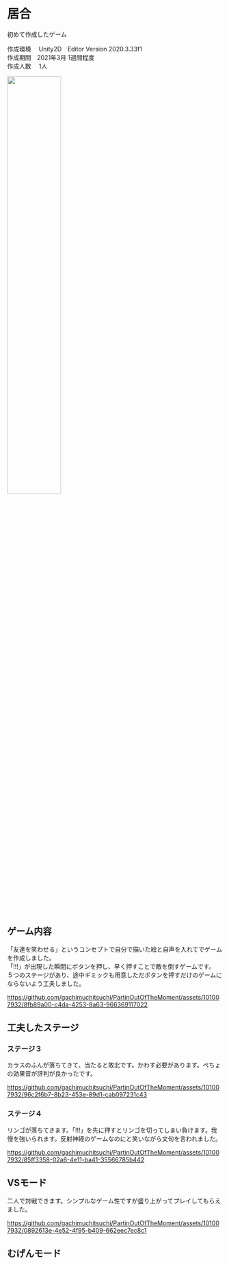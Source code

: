 # 居合
初めて作成したゲーム 

作成環境 　Unity2D　Editor Version 2020.3.33f1  
作成期間　2021年3月 1週間程度  
作成人数 　1人 

<img src="https://github.com/gachimuchitsuchi/PartinOutOfTheMoment/assets/101007932/50023951-39cf-4e59-9d70-4bb63b6c2fbd" width="50%" />

## ゲーム内容
「友達を笑わせる」というコンセプトで自分で描いた絵と自声を入れてでゲームを作成しました。  
「!!!」が出現した瞬間にボタンを押し、早く押すことで敵を倒すゲームです。  
５つのステージがあり、途中ギミックも用意しただボタンを押すだけのゲームにならないよう工夫しました。  


https://github.com/gachimuchitsuchi/PartinOutOfTheMoment/assets/101007932/8fb89a00-c4da-4253-8a63-966369117022


## 工夫したステージ
### ステージ３
カラスのふんが落ちてきて、当たると敗北です。かわす必要があります。ぺちょの効果音が評判が良かったです。

https://github.com/gachimuchitsuchi/PartinOutOfTheMoment/assets/101007932/96c2f6b7-8b23-453e-89d1-cab097231c43



### ステージ４
リンゴが落ちてきます。「!!!」を先に押すとリンゴを切ってしまい負けます。我慢を強いられます。反射神経のゲームなのにと笑いながら文句を言われました。

https://github.com/gachimuchitsuchi/PartinOutOfTheMoment/assets/101007932/85ff3358-02a6-4e11-ba41-35566785b442


## VSモード
二人で対戦できます。シンプルなゲーム性ですが盛り上がってプレイしてもらえました。

https://github.com/gachimuchitsuchi/PartinOutOfTheMoment/assets/101007932/0892613e-4e52-4f95-b409-662eec7ec8c1


## むげんモード
